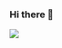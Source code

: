 ### Hi there 👋
<img align="center" src="https://github-readme-stats.vercel.app/api?username=fengtianxi001&show_icons=true&hide_border=true"/>

<!--
**fengtianxi001/fengtianxi001** is a ✨ _special_ ✨ repository because its `README.md` (this file) appears on your GitHub profile.

Here are some ideas to get you started:

- 🔭 I’m currently working on ...
- 🌱 I’m currently learning ...
- 👯 I’m looking to collaborate on ...
- 🤔 I’m looking for help with ...
- 💬 Ask me about ...
- 📫 How to reach me: ...
- 😄 Pronouns: ...
- ⚡ Fun fact: ...
-->
